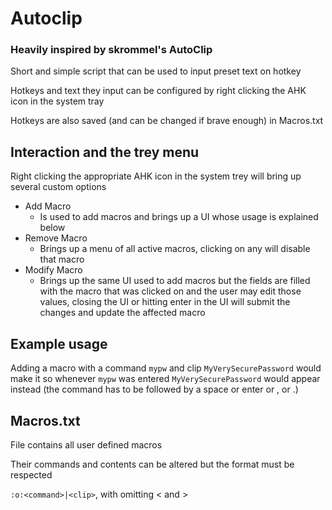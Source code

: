 # Autoclip

### Heavily inspired by skrommel's AutoClip

Short and simple script that can be used to input preset text on hotkey

Hotkeys and text they input can be configured by right clicking the AHK icon in the system tray

Hotkeys are also saved (and can be changed if brave enough) in Macros.txt

## Interaction and the trey menu

Right clicking the appropriate AHK icon in the system trey will bring up several custom options

- Add Macro
    - Is used to add macros and brings up a UI whose usage is explained below
- Remove Macro
    - Brings up a menu of all active macros, clicking on any will disable that macro
- Modify Macro
    - Brings up the same UI used to add macros but the fields are filled with the macro that was clicked on and the user may edit those values, closing the UI or hitting enter in the UI will submit the changes and update the affected macro

## Example usage

Adding a macro with a command `mypw` and clip `MyVerySecurePassword` would make it so whenever `mypw` was entered `MyVerySecurePassword` would appear instead (the command has to be followed by a space or enter or , or .)

## Macros.txt

File contains all user defined macros

Their commands and contents can be altered but the format must be respected

`:o:<command>|<clip>`, with omitting < and >